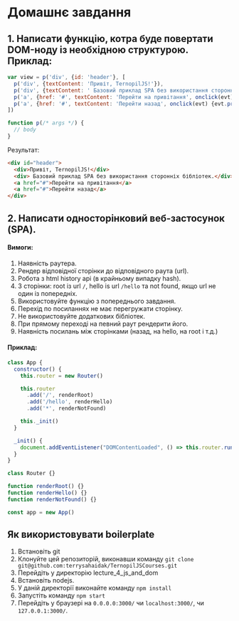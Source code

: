# Домашнє завдання

## 1. Написати функцію, котра буде повертати DOM-ноду із необхідною структурою. Приклад:

```js
var view = p('div', {id: 'header'}, [
  p('div', {textContent: 'Привіт, TernopilJS!'}),
  p('div', {textContent: ' Базовий приклад SPA без використання сторонніх бібліотек.'}),
  p('a', {href: '#', textContent: 'Перейти на привітання', onclick(evt) {evt.preventDefault(); router.navigate('/hello')}}),
  p('a', {href: '#', textContent: 'Перейти назад', onclick(evt) {evt.preventDefault(); router.navigateBack()}})
])

function p(/* args */) {
  // body
}
```
Результат:
```html
<div id="header">
  <div>Привіт, TernopilJS!</div>
  <div> Базовий приклад SPA без використання сторонніх бібліотек.</div>
  <a href="#">Перейти на привітання</a>
  <a href="#">Перейти назад</a>
</div>
```

## 2. Написати односторінковий веб-застосунок (SPA).

#### Вимоги:
1. Наявність раутера.
2. Рендер відповідної сторінки до відповідного раута (url).
3. Робота з html history api (в крайньому випадку hash).
4. 3 сторінки: root із url `/`, hello is url `/hello` та not found, якщо url не один із попередніх.
5. Використовуйте функцію з попереднього завдання.
6. Перехід по посиланнях не має перегружати сторінку.
7. Не використовуйте додаткових бібліотек.
8. При прямому переході на певний раут рендерити його.
9. Наявність посилань між сторінками (назад, на hello, на root і т.д.)

#### Приклад:

```js
class App {
  constructor() {
    this.router = new Router()

    this.router
      .add('/', renderRoot)
      .add('/hello', renderHello)
      .add('*', renderNotFound)

    this._init()
  }

  _init() {
    document.addEventListener("DOMContentLoaded", () => this.router.run())
  }
}

class Router {}

function renderRoot() {}
function renderHello() {}
function renderNotFound() {}

const app = new App()
```

## Як використовувати boilerplate

1. Встановіть git
2. Клонуйте цей репозиторій, виконавши команду `git clone git@github.com:terrysahaidak/TernopilJSCourses.git`
3. Перейдіть у директорію lecture_4_js_and_dom
4. Встановіть nodejs.
5. У даній директорії виконайте команду `npm install`
6. Запустіть команду `npm start`
7. Перейдіть у браузері на `0.0.0.0:3000/` чи `localhost:3000/`, чи `127.0.0.1:3000/`.
